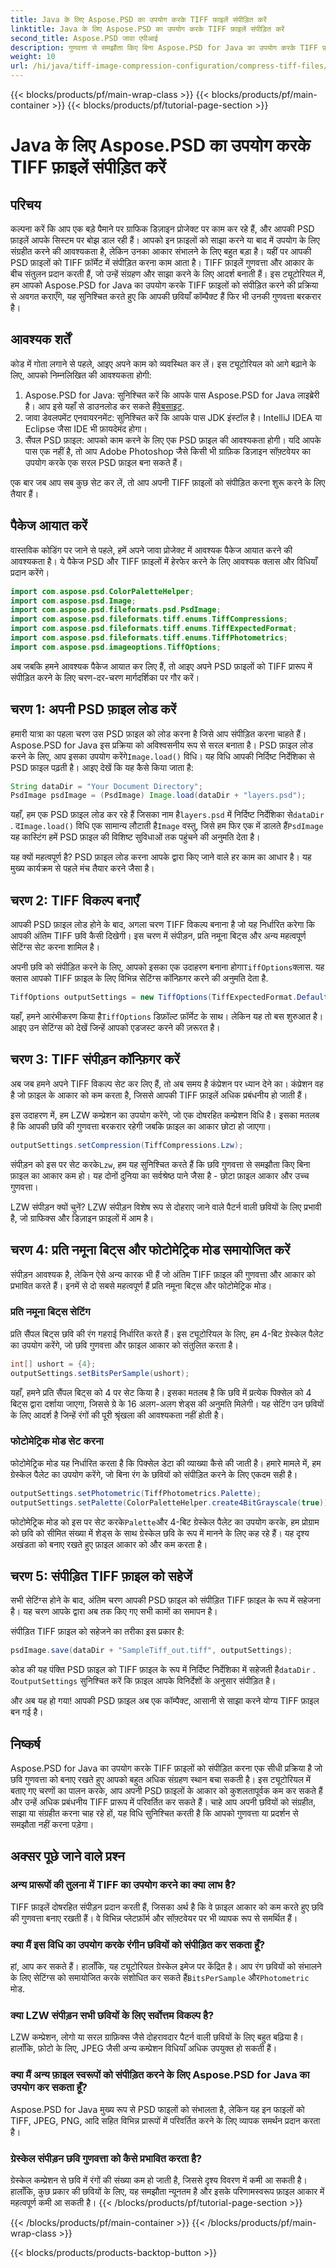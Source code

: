 ```yaml
---
title: Java के लिए Aspose.PSD का उपयोग करके TIFF फ़ाइलें संपीड़ित करें
linktitle: Java के लिए Aspose.PSD का उपयोग करके TIFF फ़ाइलें संपीड़ित करें
second_title: Aspose.PSD जावा एपीआई
description: गुणवत्ता से समझौता किए बिना Aspose.PSD for Java का उपयोग करके TIFF फ़ाइलों को कुशलतापूर्वक संपीड़ित करें। अपने वर्कफ़्लो को सुव्यवस्थित करने के लिए हमारी विस्तृत मार्गदर्शिका का पालन करें।
weight: 10
url: /hi/java/tiff-image-compression-configuration/compress-tiff-files/
---
```


{{< blocks/products/pf/main-wrap-class >}}
{{< blocks/products/pf/main-container >}}
{{< blocks/products/pf/tutorial-page-section >}}

# Java के लिए Aspose.PSD का उपयोग करके TIFF फ़ाइलें संपीड़ित करें

## परिचय

कल्पना करें कि आप एक बड़े पैमाने पर ग्राफिक डिज़ाइन प्रोजेक्ट पर काम कर रहे हैं, और आपकी PSD फ़ाइलें आपके सिस्टम पर बोझ डाल रही हैं। आपको इन फ़ाइलों को साझा करने या बाद में उपयोग के लिए संग्रहीत करने की आवश्यकता है, लेकिन उनका आकार संभालने के लिए बहुत बड़ा है। यहीं पर आपकी PSD फ़ाइलों को TIFF फ़ॉर्मेट में संपीड़ित करना काम आता है। TIFF फ़ाइलें गुणवत्ता और आकार के बीच संतुलन प्रदान करती हैं, जो उन्हें संग्रहण और साझा करने के लिए आदर्श बनाती हैं। इस ट्यूटोरियल में, हम आपको Aspose.PSD for Java का उपयोग करके TIFF फ़ाइलों को संपीड़ित करने की प्रक्रिया से अवगत कराएँगे, यह सुनिश्चित करते हुए कि आपकी छवियाँ कॉम्पैक्ट हैं फिर भी उनकी गुणवत्ता बरकरार है।

## आवश्यक शर्तें

कोड में गोता लगाने से पहले, आइए अपने काम को व्यवस्थित कर लें। इस ट्यूटोरियल को आगे बढ़ाने के लिए, आपको निम्नलिखित की आवश्यकता होगी:

1.  Aspose.PSD for Java: सुनिश्चित करें कि आपके पास Aspose.PSD for Java लाइब्रेरी है। आप इसे यहाँ से डाउनलोड कर सकते हैं[वेबसाइट](https://releases.aspose.com/psd/java/).
2. जावा डेवलपमेंट एनवायरनमेंट: सुनिश्चित करें कि आपके पास JDK इंस्टॉल है। IntelliJ IDEA या Eclipse जैसा IDE भी फ़ायदेमंद होगा।
3. सैंपल PSD फ़ाइल: आपको काम करने के लिए एक PSD फ़ाइल की आवश्यकता होगी। यदि आपके पास एक नहीं है, तो आप Adobe Photoshop जैसे किसी भी ग्राफ़िक डिज़ाइन सॉफ़्टवेयर का उपयोग करके एक सरल PSD फ़ाइल बना सकते हैं।

एक बार जब आप सब कुछ सेट कर लें, तो आप अपनी TIFF फ़ाइलों को संपीड़ित करना शुरू करने के लिए तैयार हैं।

## पैकेज आयात करें

वास्तविक कोडिंग पर जाने से पहले, हमें अपने जावा प्रोजेक्ट में आवश्यक पैकेज आयात करने की आवश्यकता है। ये पैकेज PSD और TIFF फ़ाइलों में हेरफेर करने के लिए आवश्यक क्लास और विधियाँ प्रदान करेंगे।

```java
import com.aspose.psd.ColorPaletteHelper;
import com.aspose.psd.Image;
import com.aspose.psd.fileformats.psd.PsdImage;
import com.aspose.psd.fileformats.tiff.enums.TiffCompressions;
import com.aspose.psd.fileformats.tiff.enums.TiffExpectedFormat;
import com.aspose.psd.fileformats.tiff.enums.TiffPhotometrics;
import com.aspose.psd.imageoptions.TiffOptions;
```

अब जबकि हमने आवश्यक पैकेज आयात कर लिए हैं, तो आइए अपने PSD फ़ाइलों को TIFF प्रारूप में संपीड़ित करने के लिए चरण-दर-चरण मार्गदर्शिका पर गौर करें।

## चरण 1: अपनी PSD फ़ाइल लोड करें

हमारी यात्रा का पहला चरण उस PSD फ़ाइल को लोड करना है जिसे आप संपीड़ित करना चाहते हैं। Aspose.PSD for Java इस प्रक्रिया को अविश्वसनीय रूप से सरल बनाता है।
 PSD फ़ाइल लोड करने के लिए, आप इसका उपयोग करेंगे`Image.load()` विधि। यह विधि आपकी निर्दिष्ट निर्देशिका से PSD फ़ाइल पढ़ती है। आइए देखें कि यह कैसे किया जाता है:

```java
String dataDir = "Your Document Directory";
PsdImage psdImage = (PsdImage) Image.load(dataDir + "layers.psd");
```

 यहाँ, हम एक PSD फ़ाइल लोड कर रहे हैं जिसका नाम है`layers.psd` में निर्दिष्ट निर्देशिका से`dataDir` . द`Image.load()` विधि एक सामान्य लौटाती है`Image` वस्तु, जिसे हम फिर एक में डालते हैं`PsdImage` यह कास्टिंग हमें PSD फ़ाइल की विशिष्ट सुविधाओं तक पहुंचने की अनुमति देता है।

यह क्यों महत्वपूर्ण है? PSD फ़ाइल लोड करना आपके द्वारा किए जाने वाले हर काम का आधार है। यह मुख्य कार्यक्रम से पहले मंच तैयार करने जैसा है।

## चरण 2: TIFF विकल्प बनाएँ

आपकी PSD फ़ाइल लोड होने के बाद, अगला चरण TIFF विकल्प बनाना है जो यह निर्धारित करेगा कि आपकी अंतिम TIFF छवि कैसी दिखेगी। इस चरण में संपीड़न, प्रति नमूना बिट्स और अन्य महत्वपूर्ण सेटिंग्स सेट करना शामिल है।

 अपनी छवि को संपीड़ित करने के लिए, आपको इसका एक उदाहरण बनाना होगा`TiffOptions`क्लास. यह क्लास आपको TIFF फ़ाइल के लिए विभिन्न सेटिंग्स कॉन्फ़िगर करने की अनुमति देता है.

```java
TiffOptions outputSettings = new TiffOptions(TiffExpectedFormat.Default);
```

 यहाँ, हमने आरंभीकरण किया है`TiffOptions` डिफ़ॉल्ट फ़ॉर्मेट के साथ। लेकिन यह तो बस शुरुआत है। आइए उन सेटिंग्स को देखें जिन्हें आपको एडजस्ट करने की ज़रूरत है।

## चरण 3: TIFF संपीड़न कॉन्फ़िगर करें

अब जब हमने अपने TIFF विकल्प सेट कर लिए हैं, तो अब समय है कंप्रेशन पर ध्यान देने का। कंप्रेशन वह है जो फ़ाइल के आकार को कम करता है, जिससे आपकी TIFF फ़ाइलें अधिक प्रबंधनीय हो जाती हैं।

इस उदाहरण में, हम LZW कम्प्रेशन का उपयोग करेंगे, जो एक दोषरहित कम्प्रेशन विधि है। इसका मतलब है कि आपकी छवि की गुणवत्ता बरकरार रहेगी जबकि फ़ाइल का आकार छोटा हो जाएगा।

```java
outputSettings.setCompression(TiffCompressions.Lzw);
```

 संपीड़न को इस पर सेट करके`Lzw`, हम यह सुनिश्चित करते हैं कि छवि गुणवत्ता से समझौता किए बिना फ़ाइल का आकार कम हो। यह दोनों दुनिया का सर्वश्रेष्ठ पाने जैसा है - छोटा फ़ाइल आकार और उच्च गुणवत्ता।

LZW संपीड़न क्यों चुनें? LZW संपीड़न विशेष रूप से दोहराए जाने वाले पैटर्न वाली छवियों के लिए प्रभावी है, जो ग्राफिक्स और डिज़ाइन फ़ाइलों में आम है।

## चरण 4: प्रति नमूना बिट्स और फोटोमेट्रिक मोड समायोजित करें

संपीड़न आवश्यक है, लेकिन ऐसे अन्य कारक भी हैं जो अंतिम TIFF फ़ाइल की गुणवत्ता और आकार को प्रभावित करते हैं। इनमें से दो सबसे महत्वपूर्ण हैं प्रति नमूना बिट्स और फोटोमेट्रिक मोड।

### प्रति नमूना बिट्स सेटिंग

प्रति सैंपल बिट्स छवि की रंग गहराई निर्धारित करते हैं। इस ट्यूटोरियल के लिए, हम 4-बिट ग्रेस्केल पैलेट का उपयोग करेंगे, जो छवि गुणवत्ता और फ़ाइल आकार को संतुलित करता है।

```java
int[] ushort = {4};  
outputSettings.setBitsPerSample(ushort);
```

यहाँ, हमने प्रति सैंपल बिट्स को 4 पर सेट किया है। इसका मतलब है कि छवि में प्रत्येक पिक्सेल को 4 बिट्स द्वारा दर्शाया जाएगा, जिससे ग्रे के 16 अलग-अलग शेड्स की अनुमति मिलेगी। यह सेटिंग उन छवियों के लिए आदर्श है जिन्हें रंगों की पूरी श्रृंखला की आवश्यकता नहीं होती है।

### फोटोमेट्रिक मोड सेट करना

फोटोमेट्रिक मोड यह निर्धारित करता है कि पिक्सेल डेटा की व्याख्या कैसे की जाती है। हमारे मामले में, हम ग्रेस्केल पैलेट का उपयोग करेंगे, जो बिना रंग के छवियों को संपीड़ित करने के लिए एकदम सही है।

```java
outputSettings.setPhotometric(TiffPhotometrics.Palette);
outputSettings.setPalette(ColorPaletteHelper.create4BitGrayscale(true));
```

 फोटोमेट्रिक मोड को इस पर सेट करके`Palette`और 4-बिट ग्रेस्केल पैलेट का उपयोग करके, हम प्रोग्राम को छवि को सीमित संख्या में शेड्स के साथ ग्रेस्केल छवि के रूप में मानने के लिए कह रहे हैं। यह दृश्य अखंडता को बनाए रखते हुए फ़ाइल आकार को और कम करता है।

## चरण 5: संपीड़ित TIFF फ़ाइल को सहेजें

सभी सेटिंग्स होने के बाद, अंतिम चरण आपकी PSD फ़ाइल को संपीड़ित TIFF फ़ाइल के रूप में सहेजना है। यह चरण आपके द्वारा अब तक किए गए सभी कामों का समापन है।

संपीड़ित TIFF फ़ाइल को सहेजने का तरीका इस प्रकार है:

```java
psdImage.save(dataDir + "SampleTiff_out.tiff", outputSettings);
```

 कोड की यह पंक्ति PSD फ़ाइल को TIFF फ़ाइल के रूप में निर्दिष्ट निर्देशिका में सहेजती है`dataDir` . द`outputSettings` सुनिश्चित करें कि फ़ाइल आपके विनिर्देशों के अनुसार संपीड़ित है।

और अब यह हो गया! आपकी PSD फ़ाइल अब एक कॉम्पैक्ट, आसानी से साझा करने योग्य TIFF फ़ाइल बन गई है।

## निष्कर्ष

Aspose.PSD for Java का उपयोग करके TIFF फ़ाइलों को संपीड़ित करना एक सीधी प्रक्रिया है जो छवि गुणवत्ता को बनाए रखते हुए आपको बहुत अधिक संग्रहण स्थान बचा सकती है। इस ट्यूटोरियल में बताए गए चरणों का पालन करके, आप अपनी PSD फ़ाइलों के आकार को कुशलतापूर्वक कम कर सकते हैं और उन्हें अधिक प्रबंधनीय TIFF प्रारूप में परिवर्तित कर सकते हैं। चाहे आप अपनी छवियों को संग्रहीत, साझा या संग्रहीत करना चाह रहे हों, यह विधि सुनिश्चित करती है कि आपको गुणवत्ता या प्रदर्शन से समझौता नहीं करना पड़ेगा।

## अक्सर पूछे जाने वाले प्रश्न

### अन्य प्रारूपों की तुलना में TIFF का उपयोग करने का क्या लाभ है?

TIFF फ़ाइलें दोषरहित संपीड़न प्रदान करती हैं, जिसका अर्थ है कि वे फ़ाइल आकार को कम करते हुए छवि की गुणवत्ता बनाए रखती हैं। वे विभिन्न प्लेटफ़ॉर्म और सॉफ़्टवेयर पर भी व्यापक रूप से समर्थित हैं।

### क्या मैं इस विधि का उपयोग करके रंगीन छवियों को संपीड़ित कर सकता हूँ?

 हां, आप कर सकते हैं। हालाँकि, यह ट्यूटोरियल ग्रेस्केल इमेज पर केंद्रित है। आप रंग छवियों को संभालने के लिए सेटिंग्स को समायोजित करके संशोधित कर सकते हैं`BitsPerSample` और`Photometric` मोड.

### क्या LZW संपीड़न सभी छवियों के लिए सर्वोत्तम विकल्प है?

LZW कम्प्रेशन, लोगो या सरल ग्राफ़िक्स जैसे दोहरावदार पैटर्न वाली छवियों के लिए बहुत बढ़िया है। हालाँकि, फ़ोटो के लिए, JPEG जैसी अन्य कम्प्रेशन विधियाँ अधिक उपयुक्त हो सकती हैं।

### क्या मैं अन्य फ़ाइल स्वरूपों को संपीड़ित करने के लिए Aspose.PSD for Java का उपयोग कर सकता हूँ?

Aspose.PSD for Java मुख्य रूप से PSD फाइलों को संभालता है, लेकिन यह इन फाइलों को TIFF, JPEG, PNG, आदि सहित विभिन्न प्रारूपों में परिवर्तित करने के लिए व्यापक समर्थन प्रदान करता है।

### ग्रेस्केल संपीड़न छवि गुणवत्ता को कैसे प्रभावित करता है?

ग्रेस्केल कम्प्रेशन से छवि में रंगों की संख्या कम हो जाती है, जिससे दृश्य विवरण में कमी आ सकती है। हालाँकि, कुछ प्रकार की छवियों के लिए, यह समझौता न्यूनतम है और इसके परिणामस्वरूप फ़ाइल आकार में महत्वपूर्ण कमी आ सकती है।
{{< /blocks/products/pf/tutorial-page-section >}}

{{< /blocks/products/pf/main-container >}}
{{< /blocks/products/pf/main-wrap-class >}}

{{< blocks/products/products-backtop-button >}}
